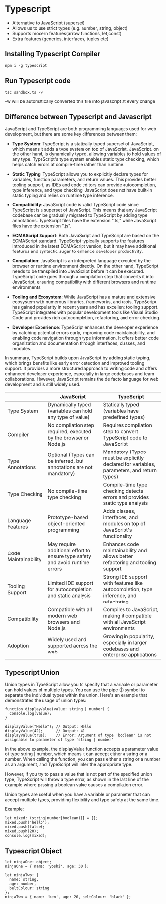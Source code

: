 # Typescript
- Alternative to JavaScript (superset)
- Allows us to use strict types (e.g. number, string, object)
- Supports modern features(arrow functions, let,const)
- Extra features (generics, interfaces, tuples etc)

## Installing Typescript Compiler
```
npm i -g typescript
```

## Run Typescript code
```
tsc sandbox.ts -w
```
-w will be automatically converted this file into javascript at every change

## Difference between Typescript and Javascript
JavaScript and TypeScript are both programming languages used for web development, but there are some key differences between them:

- **Type System:** TypeScript is a statically typed superset of JavaScript, which means it adds a type system on top of JavaScript. JavaScript, on the other hand, is dynamically typed, allowing variables to hold values of any type. TypeScript's type system enables static type checking, which helps catch errors at compile-time rather than runtime.

- **Static Typing**: TypeScript allows you to explicitly declare types for variables, function parameters, and return values. This provides better tooling support, as IDEs and code editors can provide autocompletion, type inference, and type checking. JavaScript does not have built-in static typing and relies on runtime type inference.

- **Compatibility**: JavaScript code is valid TypeScript code since TypeScript is a superset of JavaScript. This means that any JavaScript codebase can be gradually migrated to TypeScript by adding type annotations. TypeScript files have the extension ".ts," while JavaScript files have the extension ".js".

- **ECMAScript Support**: Both JavaScript and TypeScript are based on the ECMAScript standard. TypeScript typically supports the features introduced in the latest ECMAScript version, but it may have additional features and syntactic sugar to enhance developer productivity.

- **Compilation**: JavaScript is an interpreted language executed by the browser or runtime environment directly. On the other hand, TypeScript needs to be transpiled into JavaScript before it can be executed. TypeScript code goes through a compilation step that converts it into JavaScript, ensuring compatibility with different browsers and runtime environments.

- **Tooling and Ecosystem**: While JavaScript has a mature and extensive ecosystem with numerous libraries, frameworks, and tools, TypeScript has gained popularity in recent years and has excellent tooling support. TypeScript integrates with popular development tools like Visual Studio Code and provides rich autocompletion, refactoring, and error checking.

- **Developer Experience**: TypeScript enhances the developer experience by catching potential errors early, improving code maintainability, and enabling code navigation through type information. It offers better code organization and documentation through interfaces, classes, and modules.

In summary, TypeScript builds upon JavaScript by adding static typing, which brings benefits like early error detection and improved tooling support. It provides a more structured approach to writing code and offers enhanced developer experience, especially in large codebases and team collaborations. However, JavaScript remains the de facto language for web development and is still widely used.

|      | JavaScript | TypeScript |
| ---- | ----------- | ----------- |
| Type System  | Dynamically typed (variables can hold any type of value) | Statically typed (variables have predefined types) |
| Compiler	  | No compilation step required, executed by the browser or Node.js | Requires compilation step to convert TypeScript code to JavaScript |
| Type Annotations  | Optional (Types can be inferred, but annotations are not mandatory) | Mandatory (Types must be explicitly declared for variables, parameters, and return types) |
| Type Checking  |No compile-time type checking | Compile-time type checking detects errors and provides static type analysis |
| Language Features  | Prototype-based object-oriented programming | Adds classes, interfaces, and modules on top of JavaScript's functionality |
| Code Maintainability  | May require additional effort to ensure type safety and avoid runtime errors | Enhances code maintainability and allows better refactoring and tooling support |
| Tooling Support	  | Limited IDE support for autocompletion and static analysis | Strong IDE support with features like autocompletion, type inference, and refactoring |
| Compatibility	  | Compatible with all modern web browsers and Node.js | Compiles to JavaScript, making it compatible with all JavaScript environments |
| Adoption  | Widely used and supported across the web | Growing in popularity, especially in larger codebases and enterprise applications |

## Typescript Union
Union types in TypeScript allow you to specify that a variable or parameter can hold values of multiple types. You can use the pipe (|) symbol to separate the individual types within the union. Here's an example that demonstrates the usage of union types:
```
function displayValue(value: string | number) {
  console.log(value);
}

displayValue("Hello"); // Output: Hello
displayValue(42);      // Output: 42
displayValue(true);    // Error: Argument of type 'boolean' is not assignable to parameter of type 'string | number'
```
In the above example, the displayValue function accepts a parameter value of type string | number, which means it can accept either a string or a number. When calling the function, you can pass either a string or a number as an argument, and TypeScript will infer the appropriate type.

However, if you try to pass a value that is not part of the specified union type, TypeScript will throw a type error, as shown in the last line of the example where passing a boolean value causes a compilation error.

Union types are useful when you have a variable or parameter that can accept multiple types, providing flexibility and type safety at the same time.

Example:
```
let mixed: (string|number|boolean)[] = [];
mixed.push('hello');
mixed.push(false);
mixed.push(20);
console.log(mixed);
```

## Typescript Object
```
let ninjaOne: object;
ninjaOne = { name: 'yoshi', age: 30 };

let ninjaTwo: {
  name: string,
  age: number,
  beltColour: string
};
ninjaTwo = { name: 'ken', age: 20, beltColour: 'black' };
```
